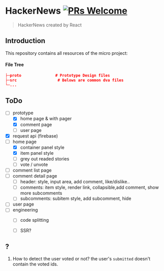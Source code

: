 
# HackerNews [![PRs Welcome](https://img.shields.io/badge/PRs-welcome-brightgreen.svg)](https://reactjs.org/docs/how-to-contribute.html#your-first-pull-request)

> HackerNews created by React


## Introduction
This repository contains all resources of the micro project:

#### File Tree

```json
├─proto               # Prototype Design files
├─src                  # Belows are common dva files
└─...
```

## ToDo
- [ ] prototype
  - [x] home page & with pager
  - [x] comment page
  - [ ] user page
- [x] request api (firebase)
- [ ] home page
  - [x] container panel style
  - [x] item panel style
  - [ ] grey out readed stories 
  - [ ] vote / unvote
- [ ] comment list page
- [ ] comment detail page
  - [ ] header: style, input area, add comment, like/dislike..
  - [ ] comments: item style, render link, collapsible,add comment, show more subcomments
  - [ ] subcomments: subitem style, add subcomment, hide
- [ ] user page
- [ ] engineering
  - [ ] code splitting
  - [ ] SSR?



## ?
1. How to detect the user voted or not? the user's `submitted` doesn't contain the voted ids.